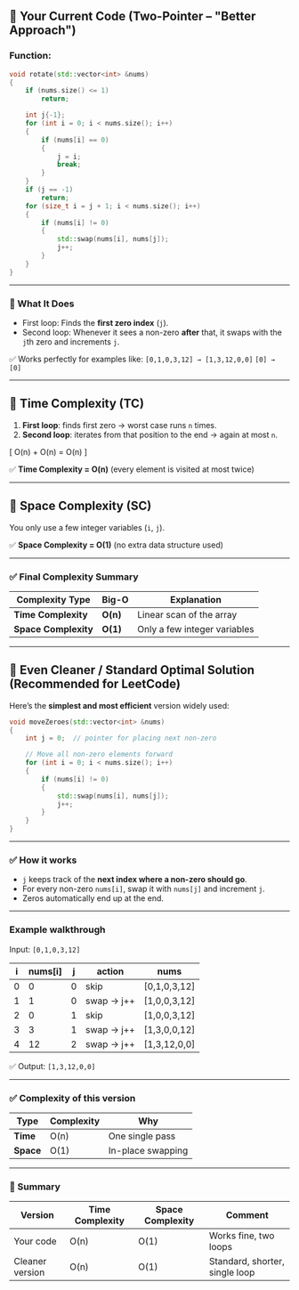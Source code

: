 ## 🔹 Your Current Code (Two-Pointer – "Better Approach")

### Function:

```cpp
void rotate(std::vector<int> &nums)
{
    if (nums.size() <= 1)
        return;

    int j{-1};
    for (int i = 0; i < nums.size(); i++)
    {
        if (nums[i] == 0)
        {
            j = i;
            break;
        }
    }
    if (j == -1)
        return;
    for (size_t i = j + 1; i < nums.size(); i++)
    {
        if (nums[i] != 0)
        {
            std::swap(nums[i], nums[j]);
            j++;
        }
    }
}
```

---

### 🧠 What It Does

* First loop: Finds the **first zero index** (`j`).
* Second loop: Whenever it sees a non-zero **after** that, it swaps with the `j`th zero and increments `j`.

✅ Works perfectly for examples like:
`[0,1,0,3,12] → [1,3,12,0,0]`
`[0] → [0]`

---

## 🔹 Time Complexity (TC)

1. **First loop**: finds first zero → worst case runs `n` times.
2. **Second loop**: iterates from that position to the end → again at most `n`.

[
O(n) + O(n) = O(n)
]

✅ **Time Complexity = O(n)**
(every element is visited at most twice)

---

## 🔹 Space Complexity (SC)

You only use a few integer variables (`i`, `j`).

✅ **Space Complexity = O(1)**
(no extra data structure used)

---

### ✅ Final Complexity Summary

| Complexity Type      | Big-O    | Explanation                  |
| -------------------- | -------- | ---------------------------- |
| **Time Complexity**  | **O(n)** | Linear scan of the array     |
| **Space Complexity** | **O(1)** | Only a few integer variables |

---

## 🔹 Even Cleaner / Standard Optimal Solution (Recommended for LeetCode)

Here’s the **simplest and most efficient** version widely used:

```cpp
void moveZeroes(std::vector<int> &nums)
{
    int j = 0;  // pointer for placing next non-zero

    // Move all non-zero elements forward
    for (int i = 0; i < nums.size(); i++)
    {
        if (nums[i] != 0)
        {
            std::swap(nums[i], nums[j]);
            j++;
        }
    }
}
```

---

### ✅ How it works

* `j` keeps track of the **next index where a non-zero should go**.
* For every non-zero `nums[i]`, swap it with `nums[j]` and increment `j`.
* Zeros automatically end up at the end.

---

### Example walkthrough

Input: `[0,1,0,3,12]`

| i | nums[i] | j | action     | nums         |
| - | ------- | - | ---------- | ------------ |
| 0 | 0       | 0 | skip       | [0,1,0,3,12] |
| 1 | 1       | 0 | swap → j++ | [1,0,0,3,12] |
| 2 | 0       | 1 | skip       | [1,0,0,3,12] |
| 3 | 3       | 1 | swap → j++ | [1,3,0,0,12] |
| 4 | 12      | 2 | swap → j++ | [1,3,12,0,0] |

✅ Output: `[1,3,12,0,0]`

---

### ✅ Complexity of this version

| Type      | Complexity | Why               |
| --------- | ---------- | ----------------- |
| **Time**  | O(n)       | One single pass   |
| **Space** | O(1)       | In-place swapping |

---

### 🧾 Summary

| Version         | Time Complexity | Space Complexity | Comment                        |
| --------------- | --------------- | ---------------- | ------------------------------ |
| Your code       | O(n)            | O(1)             | Works fine, two loops          |
| Cleaner version | O(n)            | O(1)             | Standard, shorter, single loop |
